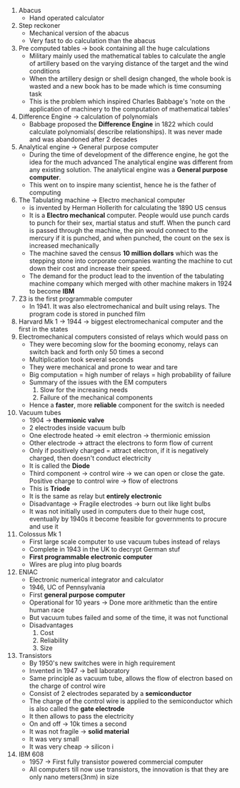 1. Abacus
	- Hand operated calculator
2. Step reckoner
	- Mechanical version of the abacus
	- Very fast to do calculation than the abacus
3. Pre computed tables -> book containing all the huge calculations
	- Military mainly used the mathematical tables to calculate the angle of artillery based on the varying distance of the target and the wind conditions
	- When the artillery design or shell design changed, the whole book is wasted and a new book has to be made which is time consuming task
	- This is the problem which inspired Charles Babbage's 'note on the application of machinery to the computation of mathematical tables'
4. Difference Engine -> calculation of polynomials
	-  Babbage proposed the **Difference Engine** in 1822 which could calculate polynomials( describe relationships). It was never made and was abandoned after 2 decades
5. Analytical engine -> General purpose computer
	- During the time of development of the difference engine, he got the idea for the much advanced  The analytical engine was different from any existing solution. The analytical engine was a **General purpose computer**. 
	- This went on to inspire many scientist, hence he is the father of computing
6. The Tabulating machine -> Electro mechanical computer
	- is invented by Herman Hollerith for calculating the 1890 US census
	- It is a **Electro mechanical** computer. People would use punch cards to punch for their sex, martial status and stuff. When the punch card is passed through the machine, the pin would connect to the mercury if it is punched, and when punched, the count on the sex is increased mechanically
	- The machine saved the census **10 million dollars** which was the stepping stone into corporate companies wanting the machine to cut down their cost and increase their speed.
	- The demand for the product lead to the invention of the tabulating machine company which merged with other machine makers in 1924 to become **IBM**
7. Z3 is the first programmable computer 
	- In 1941. It was also electromechanical and built using relays. The program code is stored in punched film
8. Harvard Mk 1 -> 1944 -> biggest electromechanical computer and the first in the states
9. Electromechanical computers consisted of relays which would pass on 
	- They were becoming slow for the booming economy, relays can switch back and forth only 50 times a second
	- Multiplication took several seconds
	- They were mechanical and prone to wear and tare
	- Big computation = high number of relays = high probability of failure
	- Summary of the issues with the EM computers
		1. Slow for the increasing needs
		2. Failure of the mechanical components
	- Hence a **faster**, more **reliable** component for the switch is needed
10. Vacuum tubes
	- 1904 -> **thermionic valve**
	- 2 electrodes inside vacuum bulb
	- One electrode heated -> emit electron -> thermionic emission
	- Other electrode -> attract the electrons to form flow of current
	- Only if positively charged = attract electron, if it is negatively charged, then doesn't conduct electricity
	- It is called the **Diode**
	- Third component -> control wire -> we can open or close the gate. Positive charge to control wire -> flow of electrons
	- This is **Triode**
	- It is the same as relay but **entirely electronic**
	- Disadvantage -> Fragile electrodes -> burn out like light bulbs
	- It was not initially used in computers due to their huge cost, eventually by 1940s it become feasible for governments to procure and use it
11. Colossus Mk 1
	- First large scale computer to use vacuum tubes instead of relays
	- Complete in 1943 in the UK to decrypt German stuf
	- **First programmable electronic computer**
	- Wires are plug into plug boards 
12. ENIAC
	- Electronic numerical integrator and calculator
	- 1946, UC of Pennsylvania
	- First **general purpose computer**
	- Operational for 10 years -> Done more arithmetic than the entire human race
	- But vacuum tubes failed and some of the time, it was not functional
	- Disadvantages
		1. Cost
		2. Reliability
		3. Size
13. Transistors
	- By 1950's new switches were in high requirement
	- Invented in 1947 -> bell laboratory 
	- Same principle as vacuum tube, allows the flow of electron based on the charge of control wire
	- Consist of 2 electrodes separated by a **semiconductor**
	- The charge of the control wire is applied to the semiconductor which is also called the **gate electrode**
	- It then allows to pass the electricity
	- On and off -> 10k times a second
	- It was not fragile -> **solid material**
	- It was very small
	- It was very cheap -> silicon i
14. IBM 608
	- 1957 -> First fully transistor powered commercial computer
	- All computers till now use transistors, the innovation is that they are only nano meters(3nm) in size